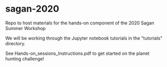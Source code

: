 # sagan-2020
Repo to host materials for the hands-on component of the 2020 Sagan Summer Workshop

We will be working through the Jupyter notebook tutorials in the "tutorials" directory.

See Hands-on_sessions_Instructions.pdf to get started on the planet hunting challenge!

